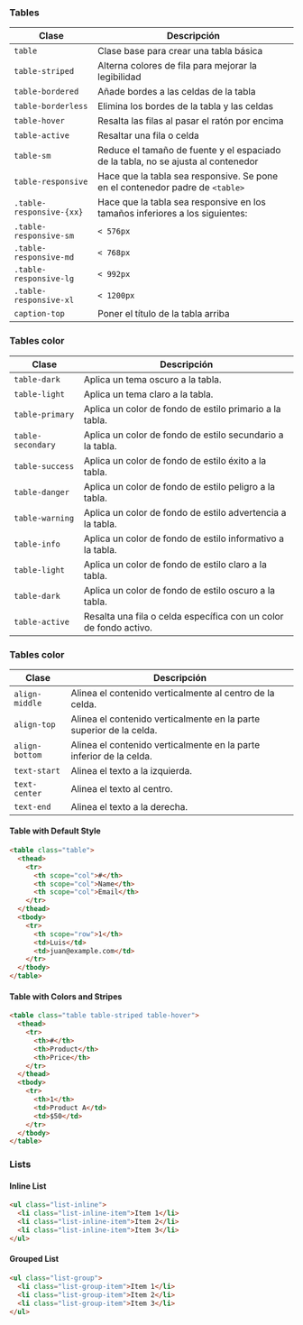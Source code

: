 ### Tables

| Clase                      | Descripción                                                                                                 |
|----------------------------|-------------------------------------------------------------------------------------------------------------|
| `table`                    | Clase base para crear una tabla básica                                                                      |
| `table-striped`            | Alterna colores de fila para mejorar la legibilidad                                                         |
| `table-bordered`           | Añade bordes a las celdas de la tabla                                                                       |
| `table-borderless`         | Elimina los bordes de la tabla y las celdas                                                                 |
| `table-hover`              | Resalta las filas al pasar el ratón por encima                                                              |
| `table-active`             | Resaltar una fila o celda                                                                                   |
| `table-sm`                 | Reduce el tamaño de fuente y el espaciado de la tabla, no se ajusta al contenedor                           |
| `table-responsive`         | Hace que la tabla sea responsive. Se pone en el contenedor padre de `<table>`                               |
| `.table-responsive-{xx}`   | Hace que la tabla sea responsive en los tamaños inferiores a los siguientes:                                |
| `.table-responsive-sm`     | `< 576px`                                                                                                   |
| `.table-responsive-md`     | `< 768px`                                                                                                   |
| `.table-responsive-lg`     | `< 992px`                                                                                                   |
| `.table-responsive-xl`     | `< 1200px`                                                                                                  |
| `caption-top`              | Poner el título de la tabla arriba                                                                         |

### Tables color

| Clase               | Descripción                                                              |
|---------------------|--------------------------------------------------------------------------|
| `table-dark`        | Aplica un tema oscuro a la tabla.                                        |
| `table-light`       | Aplica un tema claro a la tabla.                                         |
| `table-primary`     | Aplica un color de fondo de estilo primario a la tabla.                  |
| `table-secondary`   | Aplica un color de fondo de estilo secundario a la tabla.                |
| `table-success`     | Aplica un color de fondo de estilo éxito a la tabla.                     |
| `table-danger`      | Aplica un color de fondo de estilo peligro a la tabla.                   |
| `table-warning`     | Aplica un color de fondo de estilo advertencia a la tabla.               |
| `table-info`        | Aplica un color de fondo de estilo informativo a la tabla.               |
| `table-light`       | Aplica un color de fondo de estilo claro a la tabla.                     |
| `table-dark`        | Aplica un color de fondo de estilo oscuro a la tabla.                    |
| `table-active`      | Resalta una fila o celda específica con un color de fondo activo.        |

### Tables color

| Clase          | Descripción                                                  |
|----------------|--------------------------------------------------------------|
| `align-middle` | Alinea el contenido verticalmente al centro de la celda.     |
| `align-top`    | Alinea el contenido verticalmente en la parte superior de la celda. |
| `align-bottom` | Alinea el contenido verticalmente en la parte inferior de la celda. |
| `text-start`   | Alinea el texto a la izquierda.                              |
| `text-center`  | Alinea el texto al centro.                                   |
| `text-end`     | Alinea el texto a la derecha.                                |

#### Table with Default Style

```html
<table class="table">
  <thead>
    <tr>
      <th scope="col">#</th>
      <th scope="col">Name</th>
      <th scope="col">Email</th>
    </tr>
  </thead>
  <tbody>
    <tr>
      <th scope="row">1</th>
      <td>Luis</td>
      <td>juan@example.com</td>
    </tr>
  </tbody>
</table>
```

#### Table with Colors and Stripes

```html
<table class="table table-striped table-hover">
  <thead>
    <tr>
      <th>#</th>
      <th>Product</th>
      <th>Price</th>
    </tr>
  </thead>
  <tbody>
    <tr>
      <th>1</th>
      <td>Product A</td>
      <td>$50</td>
    </tr>
  </tbody>
</table>
```

### Lists

#### Inline List

```html
<ul class="list-inline">
  <li class="list-inline-item">Item 1</li>
  <li class="list-inline-item">Item 2</li>
  <li class="list-inline-item">Item 3</li>
</ul>
```

#### Grouped List

```html
<ul class="list-group">
  <li class="list-group-item">Item 1</li>
  <li class="list-group-item">Item 2</li>
  <li class="list-group-item">Item 3</li>
</ul>
```




